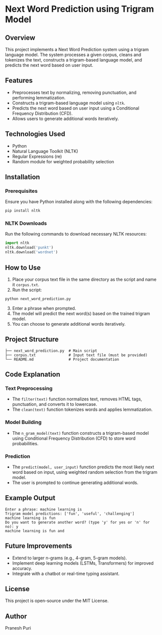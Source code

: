# Next Word Prediction using Trigram Model

## Overview
This project implements a Next Word Prediction system using a trigram language model. The system processes a given corpus, cleans and tokenizes the text, constructs a trigram-based language model, and predicts the next word based on user input.

## Features
- Preprocesses text by normalizing, removing punctuation, and performing lemmatization.
- Constructs a trigram-based language model using `nltk`.
- Predicts the next word based on user input using a Conditional Frequency Distribution (CFD).
- Allows users to generate additional words iteratively.

## Technologies Used
- Python
- Natural Language Toolkit (NLTK)
- Regular Expressions (re)
- Random module for weighted probability selection

## Installation
### Prerequisites
Ensure you have Python installed along with the following dependencies:
```sh
pip install nltk
```

### NLTK Downloads
Run the following commands to download necessary NLTK resources:
```python
import nltk
nltk.download('punkt')
nltk.download('wordnet')
```

## How to Use
1. Place your corpus text file in the same directory as the script and name it `corpus.txt`.
2. Run the script:
```sh
python next_word_prediction.py
```
3. Enter a phrase when prompted.
4. The model will predict the next word(s) based on the trained trigram model.
5. You can choose to generate additional words iteratively.

## Project Structure
```
├── next_word_prediction.py  # Main script
├── corpus.txt               # Input text file (must be provided)
└── README.md                # Project documentation
```

## Code Explanation
### Text Preprocessing
- The `filter(text)` function normalizes text, removes HTML tags, punctuation, and converts it to lowercase.
- The `clean(text)` function tokenizes words and applies lemmatization.

### Model Building
- The `n_gram_model(text)` function constructs a trigram-based model using Conditional Frequency Distribution (CFD) to store word probabilities.

### Prediction
- The `predict(model, user_input)` function predicts the most likely next word based on input, using weighted random selection from the trigram model.
- The user is prompted to continue generating additional words.

## Example Output
```
Enter a phrase: machine learning is
Trigram model predictions: ['fun', 'useful', 'challenging']
machine learning is fun
Do you want to generate another word? (type 'y' for yes or 'n' for no): y
machine learning is fun and
```

## Future Improvements
- Extend to larger n-grams (e.g., 4-gram, 5-gram models).
- Implement deep learning models (LSTMs, Transformers) for improved accuracy.
- Integrate with a chatbot or real-time typing assistant.

## License
This project is open-source under the MIT License.

## Author
Pranesh Puri

